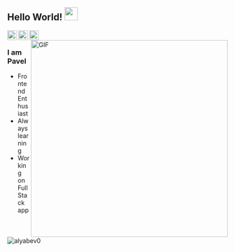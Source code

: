 ## Hello World! <img src="https://raw.githubusercontent.com/iampavangandhi/iampavangandhi/master/gifs/Hi.gif" width="30px"></h2>

<a href="https://linkedin.com/in/pavel-alyabev-28188a228/">
  <img align="left" alt="Ajay's Linkdein" width="22px" src="https://cdn.jsdelivr.net/npm/simple-icons@v3/icons/linkedin.svg" />
</a>
<a href="https://github.com/alyabev0">
  <img align="left" alt="Ajay's Github" width="22px" src="https://cdn.jsdelivr.net/npm/simple-icons@v3/icons/github.svg" />
</a>
<a href="mailto:alyabev1998@gmail.com">
  <img align="left" alt="Ajay's Kaggle" width="22px" src="https://cdn.jsdelivr.net/npm/simple-icons@3.13.0/icons/gmail.svg" />
</a>
<br />
<img align="right" alt="GIF" width="450px" src="https://media.giphy.com/media/QHE5gWI0QjqF2/giphy.gif" />

### I am Pavel
- Frontend Enthusiast
- Always learning
- Working on Full Stack app
<p><img align="left" src="https://github-readme-stats.vercel.app/api/top-langs?username=alyabev0&show_icons=true&locale=en&layout=compact" alt="alyabev0" /></p>
